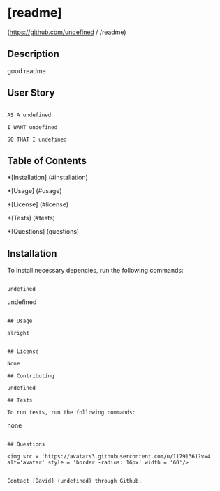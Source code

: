 
   # [readme]
(https://github.com/undefined /
  /readme)

  ## Description
  good readme

  ## User Story

  ```

  AS A undefined

  I WANT undefined

  SO THAT I undefined

  ```


  ## Table of Contents

  *[Installation] (#installation)

  *[Usage] (#usage)

  *[License] (#license)

  *[Tests] (#tests)

  *[Questions] (questions)

  
  ## Installation

  To install necessary depencies, run the following commands:

  ```

  undefined

  ```

  undefined

  ```

  ## Usage

 alright


 ## License

 None

 ## Contributing

 undefined

 ## Tests

 To run tests, run the following commands:

 ```

 none

 ```

 ## Questions

 <img src = 'https://avatars3.githubusercontent.com/u/11791361?v=4' alt='avatar' style = 'border -radius: 16px' width = '60'/>


Contact [David] (undefined) through Github.



